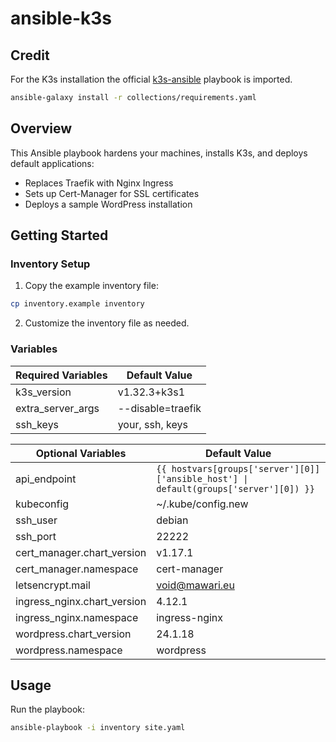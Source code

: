 # ansible-k3s

## Credit
For the K3s installation the official [k3s-ansible](https://github.com/k3s-io/k3s-ansible) playbook is imported.

```bash
ansible-galaxy install -r collections/requirements.yaml
```

## Overview
This Ansible playbook hardens your machines, installs K3s, and deploys default applications:
- Replaces Traefik with Nginx Ingress
- Sets up Cert-Manager for SSL certificates
- Deploys a sample WordPress installation

## Getting Started

### Inventory Setup
1. Copy the example inventory file:
```bash
cp inventory.example inventory
```
2. Customize the inventory file as needed.

### Variables

| **Required Variables**            | **Default Value**      |
|-----------------------------------|------------------------|
| k3s_version                       | v1.32.3+k3s1           |
| extra_server_args                 | --disable=traefik      |
| ssh_keys                          | your, ssh, keys        |


| **Optional Variables**            | **Default Value**                                                                              |
|-----------------------------------|-----------------------------------|
| api_endpoint                      | `{{ hostvars[groups['server'][0]]['ansible_host'] \| default(groups['server'][0]) }}`    |
| kubeconfig                        | ~/.kube/config.new                |
| ssh_user                          | debian                            |
| ssh_port                          | 22222                             |
| cert_manager.chart_version        | v1.17.1                           |
| cert_manager.namespace            | cert-manager                      |
| letsencrypt.mail                  | void@mawari.eu                    |
| ingress_nginx.chart_version       | 4.12.1                            |
| ingress_nginx.namespace           | ingress-nginx                     |
| wordpress.chart_version           | 24.1.18                           |
| wordpress.namespace               | wordpress                         |


## Usage
Run the playbook:
```bash
ansible-playbook -i inventory site.yaml
```
